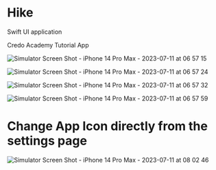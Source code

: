 # Hike
Swift UI application 


Credo Academy Tutorial App


![Simulator Screen Shot - iPhone 14 Pro Max - 2023-07-11 at 06 57 15](https://github.com/kekule15/Hike/assets/48706746/3cbbc87f-9c19-4445-8c1c-d17a6d51c9ac)


![Simulator Screen Shot - iPhone 14 Pro Max - 2023-07-11 at 06 57 24](https://github.com/kekule15/Hike/assets/48706746/aaa0cfe6-8347-439a-9de6-9b5b56ad633f)


![Simulator Screen Shot - iPhone 14 Pro Max - 2023-07-11 at 06 57 32](https://github.com/kekule15/Hike/assets/48706746/35c6c965-817b-4e68-b5e4-7e45f960b07c)

![Simulator Screen Shot - iPhone 14 Pro Max - 2023-07-11 at 06 57 59](https://github.com/kekule15/Hike/assets/48706746/a2c6614f-b7f2-4872-b1da-59f383f2a9ca)


# Change App Icon directly from the settings page 





![Simulator Screen Shot - iPhone 14 Pro Max - 2023-07-11 at 08 02 46](https://github.com/kekule15/Hike/assets/48706746/77d2a943-70e3-4706-84fa-889843cb9950)





